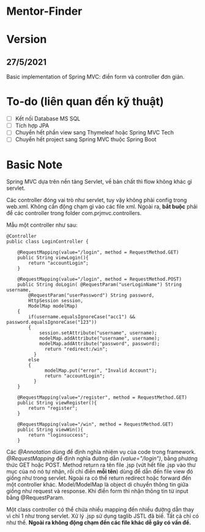 # Mentor-Finder

# Version
## 27/5/2021 
Basic implementation of Spring MVC: điền form và controller đơn giản.

# To-do (liên quan đến kỹ thuật)
- [ ] Kết nối Database MS SQL
- [ ] Tích hợp JPA
- [ ] Chuyển hết phần view sang Thymeleaf hoặc Spring MVC Tech
- [ ] Chuyển hết project sang Spring MVC thuộc Spring Boot

# Basic Note

Spring MVC dựa trên nền tảng Servlet, về bản chất thì flow không khác gì servlet.

Các controller đóng vai trò như servlet, tuy vậy không phải config trong web.xml. Không cần động chạm gì vào các file xml. Ngoài ra, **bắt buộc** phải để các controller trong folder com.prjmvc.controllers.

Mẫu một controller như sau:
```
@Controller
public class LoginController {

    @RequestMapping(value="/login", method = RequestMethod.GET)
    public String viewLogin(){
        return "accountLogin";
    }
    
    @RequestMapping(value="/login", method = RequestMethod.POST)
    public String doLogin( @RequestParam("userLoginName") String username,
		@RequestParam("userPassword") String password,
		HttpSession session,
		ModelMap modelMap) 
    {
        if(username.equalsIgnoreCase("acc1") && password.equalsIgnoreCase("123")) 
        {
            session.setAttribute("username", username);
            modelMap.addAttribute("username", username);
            modelMap.addAttribute("password", password);
	          return "redirect:/win"; 
	      } 
        else 
        {
	          modelMap.put("error", "Invalid Account");
	          return "accountLogin";
	      }
    }
    
    @RequestMapping(value="/register", method = RequestMethod.GET)
    public String viewRegister(){
        return "register";
    }
    
    @RequestMapping(value="/win", method = RequestMethod.GET)
    public String viewWin(){
        return "loginsuccess";
    }
```
Các *@Annotation* dùng để định nghĩa nhiệm vụ của code trong framework. *@RequestMapping* để định nghĩa đường dẫn *(value="/login")*, bằng phương thức GET hoặc POST. Method return ra tên file .jsp (vứt hết file .jsp vào thư mục của nó nó tự nhận, rồi chỉ điền **mỗi tên**) dùng để dẫn đến file view đó giống như trong servlet. Ngoài ra có thể return redirect hoặc forward đến một controller khác. Model/ModelMap là object di chuyển thông tin giữa giống như request và response. Khi điền form thì nhận thông tin từ input bằng @RequestParam.

Một class controller có thể chứa nhiều mapping đến nhiều đường dẫn thay vì chỉ 1 như trong servlet. Xử lý .jsp sử dụng taglib JSTL đã biế. Tất cả chỉ có như thế. **Ngoài ra không động chạm đến các file khác dễ gây có vấn đề.**



